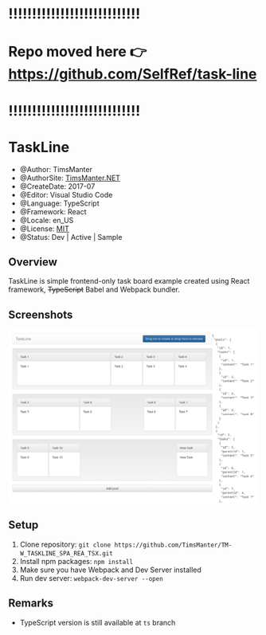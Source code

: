 # !!!!!!!!!!!!!!!!!!!!!!!!!!!!
# Repo moved here 👉 https://github.com/SelfRef/task-line
# !!!!!!!!!!!!!!!!!!!!!!!!!!!!

# TaskLine

* @Author: TimsManter
* @AuthorSite: [TimsManter.NET](http://timsmanter.net/)
* @CreateDate: 2017-07
* @Editor: Visual Studio Code
* @Language: TypeScript
* @Framework: React
* @Locale: en_US
* @License: [MIT](LICENSE.md)
* @Status: Dev | Active | Sample

## Overview

TaskLine is simple frontend-only task board example created using React framework, ~~TypeScript~~ Babel and Webpack bundler.

## Screenshots

![Main View](docs/screenshots/main.png)

## Setup

1. Clone repository: `git clone https://github.com/TimsManter/TM-W_TASKLINE_SPA_REA_TSX.git`
2. Install npm packages: `npm install`
3. Make sure you have Webpack and Dev Server installed
4. Run dev server: `webpack-dev-server --open`

## Remarks

- TypeScript version is still available at `ts` branch
